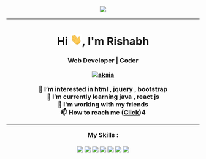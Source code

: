 <p align="center">
  <img src="https://github.com/thompsonemerson/thompsonemerson/raw/master/cover-thompson.png" height="200"/>
</p>
<hr>
<h1 align="center">Hi <img src="https://raw.githubusercontent.com/ABSphreak/ABSphreak/master/gifs/Hi.gif" width="30px">, I'm Rishabh</h1>
<h3 align="center">Web Developer | Coder 
<p align="center">
<a href="https://www.linkedin.com/in/aksia/" target="blank"><img align="center" src="https://cdn.jsdelivr.net/npm/simple-icons@3.0.1/icons/linkedin.svg" alt="aksia" height="30" width="40" /></a>
</p>
</p>
👀 I’m interested in html , jquery , bootstrap
<br>
🌱 I’m currently learning java , react js
<br>
💞️ I'm working with my friends
<br>
📫 How to reach me (<a href="mailto : rishabhjain47596@gmail.com">Click</a>)4
<hr>
My Skills :
<br>
<br>
<img src="https://cdn-icons.flaticon.com/png/512/1183/premium/1183672.png?token=exp=1639046134~hmac=c2568b19742ef27f19798bbf2a74d1d5" height="40"/>
<img src="https://cdn-icons-png.flaticon.com/512/174/174854.png" height="40"/>
<img src="https://cdn-icons-png.flaticon.com/512/732/732190.png" height="40"/>
<img src="https://cdn-icons-png.flaticon.com/512/226/226777.png" height="40"/>
<img src="https://cdn-icons-png.flaticon.com/512/5968/5968292.png" height="40"/>
<img src="https://cdn-icons-png.flaticon.com/512/919/919825.png" height="40"/>
<img src="https://cdn-icons-png.flaticon.com/512/919/919841.png" height="40"/>


